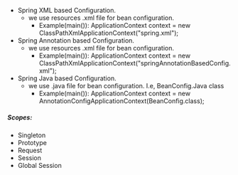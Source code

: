 * Spring XML based Configuration.      
    * we use resources .xml file for bean configuration.
      * Example(main()): ApplicationContext context = new ClassPathXmlApplicationContext("spring.xml");
* Spring Annotation based Configuration. 
    * we use resources .xml file for bean configuration.
      * Example(main()): ApplicationContext context = new ClassPathXmlApplicationContext("springAnnotationBasedConfig.xml");
* Spring Java based Configuration.  
    * we use .java file for bean configuration. I.e, BeanConfig.Java class
      * Example(main()): ApplicationContext context = new AnnotationConfigApplicationContext(BeanConfig.class);

##### Scopes:  
* Singleton
* Prototype
* Request
* Session
* Global Session

